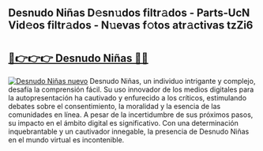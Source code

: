 ## Desnudo Niñas D𝚎sn𝚞dos filtr𝚊dos - Parts-UcN Vid𝚎os filtr𝚊dos - N𝚞evas f𝚘tos atr𝚊ctivas tzZi6

# <h2><a href="http://mb6osd.tromn.icu/?c=Desnudo+Ni%c3%b1as">🔗👉👉👉 Desnudo Niñas 🔗🔗</a></h2>

[![Desnudo Niñas nuevo](https://i.imgur.com/pEAQMta.gif)](http://mb6osd.tromn.icu/?c=Desnudo+Ni%c3%b1as)
Desnudo Niñas, un individuo intrigante y complejo, desafía la comprensión fácil. Su uso innovador de los medios digitales para la autopresentación ha cautivado y enfurecido a los críticos, estimulando debates sobre el consentimiento, la moralidad y la esencia de las comunidades en línea. A pesar de la incertidumbre de sus próximos pasos, su impacto en el ámbito digital es significativo. Con una determinación inquebrantable y un cautivador innegable, la presencia de Desnudo Niñas en el mundo virtual es incontenible.
